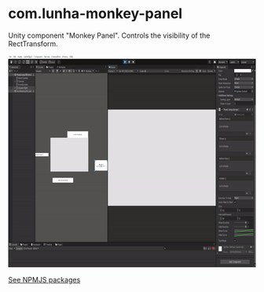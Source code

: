 # com.lunha-monkey-panel
Unity component "Monkey Panel". Controls the visibility of the RectTransform.

<img src="./monkey-panel.gif" alt="Demo 2" width="800" height="433">

[See NPMJS packages](https://www.npmjs.com/settings/ylunha/packages)
